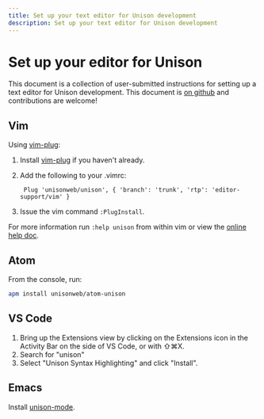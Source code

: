```yaml
---
title: Set up your text editor for Unison development
description: Set up your text editor for Unison development
---
```


# Set up your editor for Unison

This document is a collection of user-submitted instructions for setting up a text editor for Unison development. This document is [on github][githublink] and contributions are welcome!

[githublink]: https://github.com/unisonweb/unisonweb-org/blob/master/src/data/docs/editor-setup.md
[vimplug]: https://github.com/junegunn/vim-plug
[vim-unison-help-doc]: https://github.com/unisonweb/unison/blob/trunk/editor-support/vim/doc/unison.txt

## Vim

Using [vim-plug][vimplug]:

1. Install [vim-plug][vimplug] if you haven't already.
2. Add the following to your .vimrc:

        Plug 'unisonweb/unison', { 'branch': 'trunk', 'rtp': 'editor-support/vim' }

3. Issue the vim command `:PlugInstall`.

For more information run `:help unison` from within vim or view the [online help doc][vim-unison-help-doc].

## Atom

From the console, run:

``` bash
apm install unisonweb/atom-unison
```

## VS Code

1. Bring up the Extensions view by clicking on the Extensions icon in the Activity Bar on the side of VS Code, or with ⇧⌘X.
2. Search for "unison"
3. Select "Unison Syntax Highlighting" and click "Install".

## Emacs

Install [unison-mode](https://github.com/dariooddenino/unison-mode-emacs).
